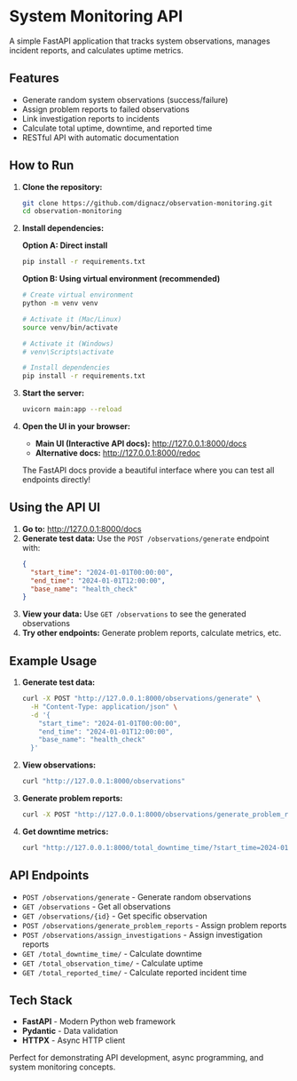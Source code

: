 # System Monitoring API

A simple FastAPI application that tracks system observations, manages incident reports, and calculates uptime metrics.

## Features

- Generate random system observations (success/failure)
- Assign problem reports to failed observations  
- Link investigation reports to incidents
- Calculate total uptime, downtime, and reported time
- RESTful API with automatic documentation

## How to Run

1. **Clone the repository:**
   ```bash
   git clone https://github.com/dignacz/observation-monitoring.git
   cd observation-monitoring
   ```

2. **Install dependencies:**
   
   **Option A: Direct install**
   ```bash
   pip install -r requirements.txt
   ```
   
   **Option B: Using virtual environment (recommended)**
   ```bash
   # Create virtual environment
   python -m venv venv
   
   # Activate it (Mac/Linux)
   source venv/bin/activate
   
   # Activate it (Windows)
   # venv\Scripts\activate
   
   # Install dependencies
   pip install -r requirements.txt
   ```

3. **Start the server:**
   ```bash
   uvicorn main:app --reload
   ```

4. **Open the UI in your browser:**
   - **Main UI (Interactive API docs):** http://127.0.0.1:8000/docs
   - **Alternative docs:** http://127.0.0.1:8000/redoc
   
   The FastAPI docs provide a beautiful interface where you can test all endpoints directly!

## Using the API UI

1. **Go to:** http://127.0.0.1:8000/docs
2. **Generate test data:** Use the `POST /observations/generate` endpoint with:
   ```json
   {
     "start_time": "2024-01-01T00:00:00",
     "end_time": "2024-01-01T12:00:00",
     "base_name": "health_check"
   }
   ```
3. **View your data:** Use `GET /observations` to see the generated observations
4. **Try other endpoints:** Generate problem reports, calculate metrics, etc.

## Example Usage

1. **Generate test data:**
   ```bash
   curl -X POST "http://127.0.0.1:8000/observations/generate" \
     -H "Content-Type: application/json" \
     -d '{
       "start_time": "2024-01-01T00:00:00",
       "end_time": "2024-01-01T12:00:00", 
       "base_name": "health_check"
     }'
   ```

2. **View observations:**
   ```bash
   curl "http://127.0.0.1:8000/observations"
   ```

3. **Generate problem reports:**
   ```bash
   curl -X POST "http://127.0.0.1:8000/observations/generate_problem_reports"
   ```

4. **Get downtime metrics:**
   ```bash
   curl "http://127.0.0.1:8000/total_downtime_time/?start_time=2024-01-01T00:00:00&end_time=2024-01-01T23:59:59"
   ```

## API Endpoints

- `POST /observations/generate` - Generate random observations
- `GET /observations` - Get all observations
- `GET /observations/{id}` - Get specific observation
- `POST /observations/generate_problem_reports` - Assign problem reports
- `POST /observations/assign_investigations` - Assign investigation reports
- `GET /total_downtime_time/` - Calculate downtime
- `GET /total_observation_time/` - Calculate uptime  
- `GET /total_reported_time/` - Calculate reported incident time

## Tech Stack

- **FastAPI** - Modern Python web framework
- **Pydantic** - Data validation
- **HTTPX** - Async HTTP client

Perfect for demonstrating API development, async programming, and system monitoring concepts.